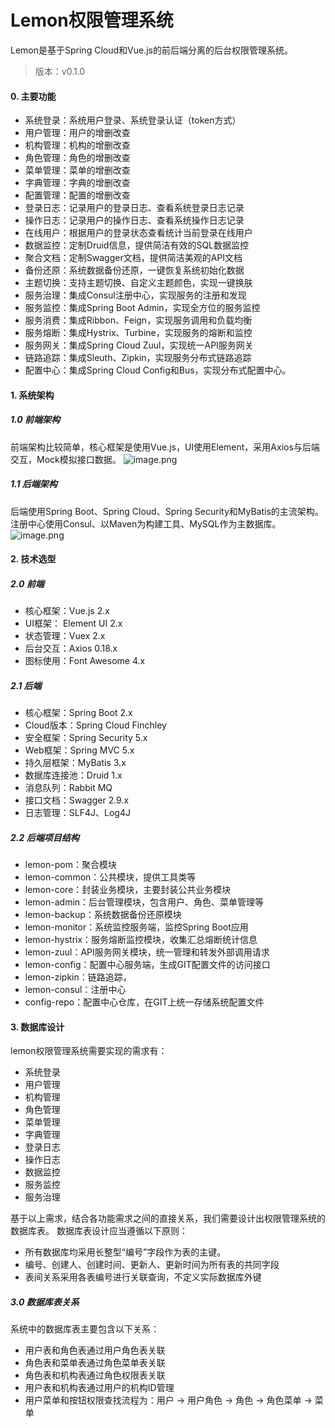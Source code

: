 # Lemon权限管理系统

Lemon是基于Spring Cloud和Vue.js的前后端分离的后台权限管理系统。
> 版本：v0.1.0

#### 0. 主要功能
- 系统登录：系统用户登录、系统登录认证（token方式）
- 用户管理：用户的增删改查
- 机构管理：机构的增删改查
- 角色管理：角色的增删改查
- 菜单管理：菜单的增删改查
- 字典管理：字典的增删改查
- 配置管理：配置的增删改查
- 登录日志：记录用户的登录日志、查看系统登录日志记录
- 操作日志：记录用户的操作日志、查看系统操作日志记录
- 在线用户：根据用户的登录状态查看统计当前登录在线用户
- 数据监控：定制Druid信息，提供简洁有效的SQL数据监控
- 聚合文档：定制Swagger文档，提供简洁美观的API文档
- 备份还原：系统数据备份还原，一键恢复系统初始化数据
- 主题切换：支持主题切换、自定义主题颜色，实现一键换肤
- 服务治理：集成Consul注册中心，实现服务的注册和发现
- 服务监控：集成Spring Boot Admin，实现全方位的服务监控
- 服务消费：集成Ribbon、Feign，实现服务调用和负载均衡
- 服务熔断：集成Hystrix、Turbine，实现服务的熔断和监控
- 服务网关：集成Spring Cloud Zuul，实现统一API服务网关
- 链路追踪：集成Sleuth、Zipkin，实现服务分布式链路追踪
- 配置中心：集成Spring Cloud Config和Bus，实现分布式配置中心。

#### 1. 系统架构

##### 1.0 前端架构
前端架构比较简单，核心框架是使用Vue.js，UI使用Element，采用Axios与后端交互，Mock模拟接口数据。
![image.png](https://i.loli.net/2020/07/25/jI2ShrlQV3TqHcx.png)

##### 1.1 后端架构
后端使用Spring Boot、Spring Cloud、Spring Security和MyBatis的主流架构。注册中心使用Consul、以Maven为构建工具、MySQL作为主数据库。
![image.png](https://i.loli.net/2020/07/25/bJrsDIRxFPpCEXQ.png)


#### 2. 技术选型

##### 2.0 前端
- 核心框架：Vue.js 2.x
- UI框架： Element UI 2.x
- 状态管理：Vuex 2.x
- 后台交互：Axios 0.18.x
- 图标使用：Font Awesome 4.x

##### 2.1 后端
- 核心框架：Spring Boot 2.x
- Cloud版本：Spring Cloud Finchley
- 安全框架：Spring Security 5.x
- Web框架：Spring MVC 5.x
- 持久层框架：MyBatis 3.x
- 数据库连接池：Druid 1.x
- 消息队列：Rabbit MQ
- 接口文档：Swagger 2.9.x
- 日志管理：SLF4J、Log4J

##### 2.2 后端项目结构
- lemon-pom：聚合模块
- lemon-common：公共模块，提供工具类等
- lemon-core：封装业务模块，主要封装公共业务模块
- lemon-admin：后台管理模块，包含用户、角色、菜单管理等
- lemon-backup：系统数据备份还原模块
- lemon-monitor：系统监控服务端，监控Spring Boot应用
- lemon-hystrix：服务熔断监控模块，收集汇总熔断统计信息
- lemon-zuul：API服务网关模块，统一管理和转发外部调用请求
- lemon-config：配置中心服务端，生成GIT配置文件的访问接口
- lemon-zipkin：链路追踪，
- lemon-consul：注册中心
- config-repo：配置中心仓库，在GIT上统一存储系统配置文件


#### 3. 数据库设计
lemon权限管理系统需要实现的需求有：
- 系统登录
- 用户管理
- 机构管理
- 角色管理
- 菜单管理
- 字典管理
- 登录日志
- 操作日志
- 数据监控
- 服务监控
- 服务治理

基于以上需求，结合各功能需求之间的直接关系，我们需要设计出权限管理系统的数据库表。
数据库表设计应当遵循以下原则：
- 所有数据库均采用长整型“编号”字段作为表的主键。
- 编号、创建人、创建时间、更新人、更新时间为所有表的共同字段
- 表间关系采用各表编号进行关联查询，不定义实际数据库外键

##### 3.0 数据库表关系
系统中的数据库表主要包含以下关系：
- 用户表和角色表通过用户角色表关联
- 角色表和菜单表通过角色菜单表关联
- 角色表和机构表通过角色权限表关联
- 用户表和机构表通过用户的机构ID管理
- 用户菜单和按钮权限查找流程为：用户 -> 用户角色 -> 角色 -> 角色菜单 -> 菜单

